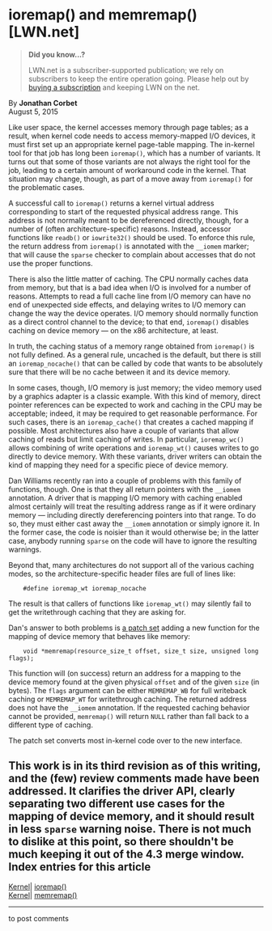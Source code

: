 # ioremap() and memremap() [LWN.net]

> **Did you know...?**
> 
> LWN.net is a subscriber-supported publication; we rely on subscribers to keep the entire operation going. Please help out by [buying a subscription](/Promo/nst-nag4/subscribe) and keeping LWN on the net. 

By **Jonathan Corbet**  
August 5, 2015 

Like user space, the kernel accesses memory through page tables; as a result, when kernel code needs to access memory-mapped I/O devices, it must first set up an appropriate kernel page-table mapping. The in-kernel tool for that job has long been `ioremap()`, which has a number of variants. It turns out that some of those variants are not always the right tool for the job, leading to a certain amount of workaround code in the kernel. That situation may change, though, as part of a move away from `ioremap()` for the problematic cases. 

A successful call to `ioremap()` returns a kernel virtual address corresponding to start of the requested physical address range. This address is not normally meant to be dereferenced directly, though, for a number of (often architecture-specific) reasons. Instead, accessor functions like `readb()` or `iowrite32()` should be used. To enforce this rule, the return address from `ioremap()` is annotated with the `__iomem` marker; that will cause the `sparse` checker to complain about accesses that do not use the proper functions. 

There is also the little matter of caching. The CPU normally caches data from memory, but that is a bad idea when I/O is involved for a number of reasons. Attempts to read a full cache line from I/O memory can have no end of unexpected side effects, and delaying writes to I/O memory can change the way the device operates. I/O memory should normally function as a direct control channel to the device; to that end, `ioremap()` disables caching on device memory — on the x86 architecture, at least. 

In truth, the caching status of a memory range obtained from `ioremap()` is not fully defined. As a general rule, uncached is the default, but there is still an `ioremap_nocache()` that can be called by code that wants to be absolutely sure that there will be no cache between it and its device memory. 

In some cases, though, I/O memory is just memory; the video memory used by a graphics adapter is a classic example. With this kind of memory, direct pointer references can be expected to work and caching in the CPU may be acceptable; indeed, it may be required to get reasonable performance. For such cases, there is an `ioremap_cache()` that creates a cached mapping if possible. Most architectures also have a couple of variants that allow caching of reads but limit caching of writes. In particular, `ioremap_wc()` allows combining of write operations and `ioremap_wt()` causes writes to go directly to device memory. With these variants, driver writers can obtain the kind of mapping they need for a specific piece of device memory. 

Dan Williams recently ran into a couple of problems with this family of functions, though. One is that they all return pointers with the `__iomem` annotation. A driver that is mapping I/O memory with caching enabled almost certainly will treat the resulting address range as if it were ordinary memory — including directly dereferencing pointers into that range. To do so, they must either cast away the `__iomem` annotation or simply ignore it. In the former case, the code is noisier than it would otherwise be; in the latter case, anybody running `sparse` on the code will have to ignore the resulting warnings. 

Beyond that, many architectures do not support all of the various caching modes, so the architecture-specific header files are full of lines like: 
    
    
        #define ioremap_wt ioremap_nocache
    

The result is that callers of functions like `ioremap_wt()` may silently fail to get the writethrough caching that they are asking for. 

Dan's answer to both problems is [a patch set](/Articles/652964/) adding a new function for the mapping of device memory that behaves like memory: 
    
    
        void *memremap(resource_size_t offset, size_t size, unsigned long flags);
    

This function will (on success) return an address for a mapping to the device memory found at the given physical `offset` and of the given `size` (in bytes). The `flags` argument can be either `MEMREMAP_WB` for full writeback caching or `MEMREMAP_WT` for writethrough caching. The returned address does not have the `__iomem` annotation. If the requested caching behavior cannot be provided, `memremap()` will return `NULL` rather than fall back to a different type of caching. 

The patch set converts most in-kernel code over to the new interface. 

This work is in its third revision as of this writing, and the (few) review comments made have been addressed. It clarifies the driver API, clearly separating two different use cases for the mapping of device memory, and it should result in less `sparse` warning noise. There is not much to dislike at this point, so there shouldn't be much keeping it out of the 4.3 merge window.  
Index entries for this article  
---  
[Kernel](/Kernel/Index)| [ioremap()](/Kernel/Index#ioremap)  
[Kernel](/Kernel/Index)| [memremap()](/Kernel/Index#memremap)  
  


* * *

to post comments 
